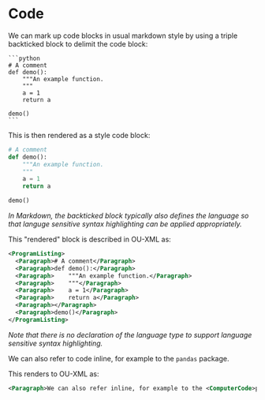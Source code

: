 # Code

We can mark up code blocks in usual markdown style by using a triple backticked block to delimit the code block:

````text
```python
# A comment
def demo():
    """An example function.
    """
    a = 1
    return a

demo()
```
````

This is then rendered as a style code block:

```python
# A comment
def demo():
    """An example function.
    """
    a = 1
    return a

demo()
```

*In Markdown, the backticked block typically also defines the language so that languge sensitive syntax highlighting can be applied appropriately.*

This "rendered" block is described in OU-XML as:

```xml
<ProgramListing>
  <Paragraph># A comment</Paragraph>
  <Paragraph>def demo():</Paragraph>
  <Paragraph>    """An example function.</Paragraph>
  <Paragraph>    """</Paragraph>
  <Paragraph>    a = 1</Paragraph>
  <Paragraph>    return a</Paragraph>
  <Paragraph></Paragraph>
  <Paragraph>demo()</Paragraph>
</ProgramListing>
```

*Note that there is no declaration of the language type to support language sensitive syntax highlighting.*

We can also refer to code inline, for example to the `pandas` package.

This renders to OU-XML as:

```xml
<Paragraph>We can also refer inline, for example to the <ComputerCode>pandas</ComputerCode> package.</Paragraph>
```